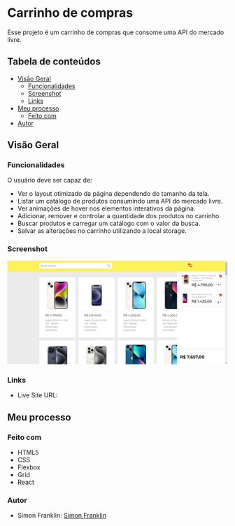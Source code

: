 # Carrinho de compras

Esse projeto é um carrinho de compras que consome uma API do mercado livre.

## Tabela de conteúdos

- [Visão Geral](#visão-geral)
  - [Funcionalidades](#funcionalidades)
  - [Screenshot](#screenshot)
  - [Links](#links)
- [Meu processo](#meu-processo)
  - [Feito com](#feito-com)
- [Autor](#autor)

## Visão Geral

### Funcionalidades

O usuário deve ser capaz de:

- Ver o layout otimizado da página dependendo do tamanho da tela.
- Listar um catálogo de produtos consumindo uma API do mercado livre. 
- Ver animações de hover nos elementos interativos da página.
- Adicionar, remover e controlar a quantidade dos produtos no carrinho.
- Buscar produtos e carregar um catálogo com o valor da busca.
- Salvar as alterações no carrinho utilizando a local storage.

### Screenshot

![](/src/assets/print%20carrinho%20de%20compras.png)

### Links

- Live Site URL: [](https://simonfranklin1.github.io/carrinho-de-compras/)

## Meu processo

### Feito com

- HTML5
- CSS 
- Flexbox
- Grid
- React


### Autor
- Simon Franklin: [Simon Franklin](https://github.com/simonfranklin1)
